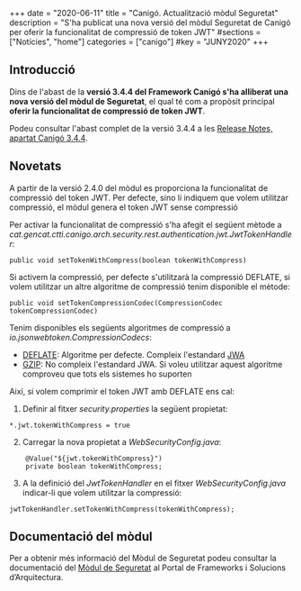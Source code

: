 +++
date        = "2020-06-11"
title       = "Canigó. Actualització mòdul Seguretat"
description = "S'ha publicat una nova versió del mòdul Seguretat de Canigó per oferir la funcionalitat de compressió de token JWT"
#sections    = ["Notícies", "home"]
categories  = ["canigo"]
#key         = "JUNY2020"
+++

## Introducció

Dins de l'abast de la **versió 3.4.4 del Framework Canigó s'ha alliberat una nova versió del mòdul de Seguretat**, el qual té com a propòsit
principal **oferir la funcionalitat de compressió de token JWT**.

Podeu consultar l'abast complet de la versió 3.4.4 a les [Release Notes, apartat Canigó 3.4.4](/canigo-download-related/release-notes-canigo-34).

## Novetats

A partir de la versió 2.4.0 del mòdul es proporciona la funcionalitat de compressió del token JWT. Per defecte, sino li indiquem que volem utilitzar compressió, el mòdul genera el token JWT sense compressió

Per activar la funcionalitat de compressió s'ha afegit el següent mètode a *cat.gencat.ctti.canigo.arch.security.rest.authentication.jwt.JwtTokenHandler*:
```
public void setTokenWithCompress(boolean tokenWithCompress)
```

Si activem la compressió, per defecte s'utilitzarà la compressió DEFLATE, si volem utilitzar un altre algoritme de compressió tenim disponible el mètode:
```
public void setTokenCompressionCodec(CompressionCodec tokenCompressionCodec)
```
Tenim disponibles els següents algoritmes de compressió a *io.jsonwebtoken.CompressionCodecs*:

- [DEFLATE](https://en.wikipedia.org/wiki/DEFLATE): Algoritme per defecte. Compleix l'estandard [JWA](https://tools.ietf.org/html/rfc7518)
- [GZIP](https://en.wikipedia.org/wiki/Gzip): No compleix l'estandard JWA. Si voleu utilitzar aquest algoritme comproveu que tots els sistemes ho suporten

Així, si volem comprimir el token JWT amb DEFLATE ens cal:

1. Definir al fitxer *security.properties* la següent propietat:
```
*.jwt.tokenWithCompress = true
```

2. Carregar la nova propietat a *WebSecurityConfig.java*:
```
	@Value("${jwt.tokenWithCompress}")
	private boolean tokenWithCompress;
```

3. A la definició del *JwtTokenHandler* en el fitxer *WebSecurityConfig.java* indicar-li que volem utilitzar la compressió:
```
jwtTokenHandler.setTokenWithCompress(tokenWithCompress);
```


## Documentació del mòdul

Per a obtenir més informació del Mòdul de Seguretat podeu consultar la documentació del [Mòdul de Seguretat](/canigo-documentacio-versions-3x-core/modul-seguretat/) al Portal de Frameworks i Solucions d’Arquitectura.
